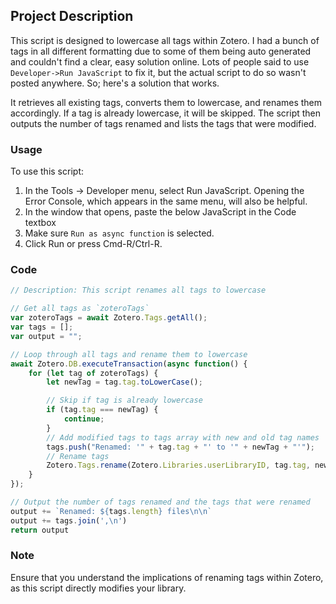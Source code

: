 ## Project Description

This script is designed to lowercase all tags within Zotero. I had a bunch of
tags in all different formatting due to some of them being auto generated and
couldn't find a clear, easy solution online. Lots of people said to use
`Developer->Run JavaScript` to fix it, but the actual script to do so wasn't
posted anywhere. So; here's a solution that works.

It retrieves all existing tags, converts them to lowercase, and renames them
accordingly. If a tag is already lowercase, it will be skipped. The script then
outputs the number of tags renamed and lists the tags that were modified.

### Usage

To use this script:
1. In the Tools → Developer menu, select Run JavaScript. Opening the Error
Console, which appears in the same menu, will also be helpful.
1. In the window that opens, paste the below JavaScript in the Code textbox
1. Make sure `Run as async function` is selected.
1. Click Run or press Cmd-R/Ctrl-R.

### Code

```javascript
// Description: This script renames all tags to lowercase

// Get all tags as `zoteroTags`
var zoteroTags = await Zotero.Tags.getAll();
var tags = [];
var output = "";

// Loop through all tags and rename them to lowercase
await Zotero.DB.executeTransaction(async function() {
    for (let tag of zoteroTags) {
        let newTag = tag.tag.toLowerCase();

        // Skip if tag is already lowercase
        if (tag.tag === newTag) {
            continue;
        }
        // Add modified tags to tags array with new and old tag names
        tags.push("Renamed: '" + tag.tag + "' to '" + newTag + "'");
        // Rename tags
        Zotero.Tags.rename(Zotero.Libraries.userLibraryID, tag.tag, newTag);
    }
});

// Output the number of tags renamed and the tags that were renamed
output += `Renamed: ${tags.length} files\n\n`
output += tags.join(',\n')
return output
```

### Note

Ensure that you understand the implications of renaming tags within Zotero, as
this script directly modifies your library.
